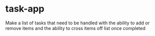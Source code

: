 # task-app
Make a list of tasks that need to be handled
with the ability to add or remove items and 
the ability to cross items off list once completed
